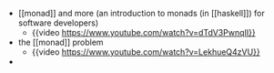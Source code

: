 - [[monad]] and more (an introduction to monads (in [[haskell]]) for software developers)
	- {{video https://www.youtube.com/watch?v=dTdV3PwnqII}}
- the [[monad]] problem
	- {{video https://www.youtube.com/watch?v=LekhueQ4zVU}}
-